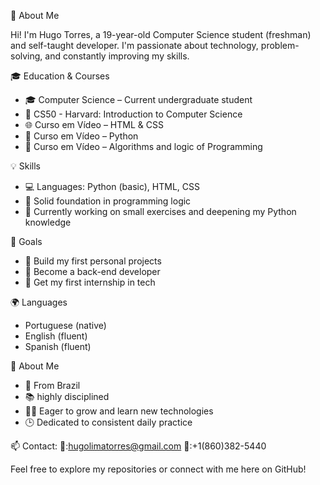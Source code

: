 👋 About Me

Hi! I'm Hugo Torres, a 19-year-old Computer Science student (freshman) and self-taught developer. I'm passionate about technology, problem-solving, and constantly improving my skills.

🎓 Education & Courses

- 🎓 Computer Science – Current undergraduate student  
- 🧠 CS50 - Harvard: Introduction to Computer Science  
- 🌐 Curso em Vídeo – HTML & CSS  
- 🐍 Curso em Vídeo – Python  
- 🧩 Curso em Vídeo – Algorithms and logic of Programming

💡 Skills

- 💻 Languages: Python (basic), HTML, CSS  
- 🧠 Solid foundation in programming logic  
- 🌱 Currently working on small exercises and deepening my Python knowledge  

🔭 Goals

- 🚀 Build my first personal projects  
- 🎯 Become a back-end developer  
- 🤝 Get my first internship in tech  

🌍 Languages

-  Portuguese (native)  
-  English (fluent)  
-  Spanish (fluent)  

 🧠 About Me

- 📍 From Brazil   
- 📚 highly disciplined  
- 🧑‍🎓 Eager to grow and learn new technologies  
- 🕒 Dedicated to consistent daily practice  

 📫 Contact:
 📧:hugolimatorres@gmail.com
 📱:+1(860)382-5440

Feel free to explore my repositories or connect with me here on GitHub!
